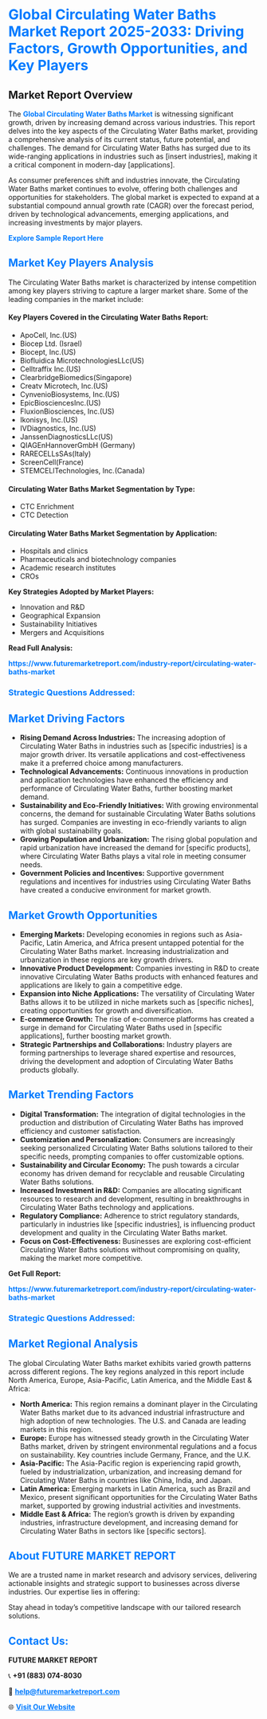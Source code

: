 <h1 style="color: #007BFF;">Global Circulating Water Baths Market Report 2025-2033: Driving Factors, Growth Opportunities, and Key Players</h1>

<section id="overview">
<h2>Market Report Overview</h2>
<p>The <a href="https://www.futuremarketreport.com/industry-report/circulating-water-baths-market" style="color: #007BFF; text-decoration: none;"><strong>Global Circulating Water Baths Market</strong></a> is witnessing significant growth, driven by increasing demand across various industries. This report delves into the key aspects of the Circulating Water Baths market, providing a comprehensive analysis of its current status, future potential, and challenges. The demand for Circulating Water Baths has surged due to its wide-ranging applications in industries such as [insert industries], making it a critical component in modern-day [applications].</p>
<p>As consumer preferences shift and industries innovate, the Circulating Water Baths market continues to evolve, offering both challenges and opportunities for stakeholders. The global market is expected to expand at a substantial compound annual growth rate (CAGR) over the forecast period, driven by technological advancements, emerging applications, and increasing investments by major players.</p>
</section>

<section id="overview">
<p><a href="https://www.futuremarketreport.com/request-sample/reportId=32173" style="color: #007BFF; text-decoration: none;"><strong>Explore Sample Report Here</strong></a></p>
</section>

<section id="key-players">
<h2 style="color: #007BFF;">Market Key Players Analysis</h2>
<p>The Circulating Water Baths market is characterized by intense competition among key players striving to capture a larger market share. Some of the leading companies in the market include:</p>
<h4>Key Players Covered in the Circulating Water Baths Report:</h4>
<ul><li>ApoCell, Inc.(US)</li><li>Biocep Ltd. (Israel)</li><li>Biocept, Inc.(US)</li><li>Biofluidica MicrotechnologiesLLc(US)</li><li>Celltraffix Inc.(US)</li><li>ClearbridgeBiomedics(Singapore)</li><li>Creatv Microtech, Inc.(US)</li><li>CynvenioBiosystems, Inc.(US)</li><li>EpicBiosciencesInc.(US)</li><li>FluxionBiosciences, Inc.(US)</li><li>Ikonisys, Inc.(US)</li><li>IVDiagnostics, Inc.(US)</li><li>JanssenDiagnosticsLLc(US)</li><li>QIAGEnHannoverGmbH (Germany)</li><li>RARECELLsSAs(Italy)</li><li>ScreenCell(France)</li><li>STEMCELlTechnologies, Inc.(Canada)</li></ul>
<h4>Circulating Water Baths Market Segmentation by Type:</h4>
<ul><li>CTC Enrichment</li><li>CTC Detection</li></ul>

<h4>Circulating Water Baths Market Segmentation by Application:</h4>
<ul><li>Hospitals and clinics</li><li>Pharmaceuticals and biotechnology companies</li><li>Academic research institutes</li><li>CROs</li></ul>
<p><strong>Key Strategies Adopted by Market Players:</strong></p>
<ul>
<li>Innovation and R&D</li>
<li>Geographical Expansion</li>
<li>Sustainability Initiatives</li>
<li>Mergers and Acquisitions</li>
</ul>
</section>

<section>
<p><strong>Read Full Analysis: </strong></p><a href="https://www.futuremarketreport.com/industry-report/circulating-water-baths-market" style="color: #007BFF; text-decoration: none;"><strong>https://www.futuremarketreport.com/industry-report/circulating-water-baths-market</strong></a>
<h3 style="color: #007BFF;">Strategic Questions Addressed:</h3>
</section>

<section id="driving-factors">
<h2 style="color: #007BFF;">Market Driving Factors</h2>
<ul>
<li><strong>Rising Demand Across Industries:</strong> The increasing adoption of Circulating Water Baths in industries such as [specific industries] is a major growth driver. Its versatile applications and cost-effectiveness make it a preferred choice among manufacturers.</li>
<li><strong>Technological Advancements:</strong> Continuous innovations in production and application technologies have enhanced the efficiency and performance of Circulating Water Baths, further boosting market demand.</li>
<li><strong>Sustainability and Eco-Friendly Initiatives:</strong> With growing environmental concerns, the demand for sustainable Circulating Water Baths solutions has surged. Companies are investing in eco-friendly variants to align with global sustainability goals.</li>
<li><strong>Growing Population and Urbanization:</strong> The rising global population and rapid urbanization have increased the demand for [specific products], where Circulating Water Baths plays a vital role in meeting consumer needs.</li>
<li><strong>Government Policies and Incentives:</strong> Supportive government regulations and incentives for industries using Circulating Water Baths have created a conducive environment for market growth.</li>
</ul>
</section>

<section id="growth-opportunities">
<h2 style="color: #007BFF;">Market Growth Opportunities</h2>
<ul>
<li><strong>Emerging Markets:</strong> Developing economies in regions such as Asia-Pacific, Latin America, and Africa present untapped potential for the Circulating Water Baths market. Increasing industrialization and urbanization in these regions are key growth drivers.</li>
<li><strong>Innovative Product Development:</strong> Companies investing in R&D to create innovative Circulating Water Baths products with enhanced features and applications are likely to gain a competitive edge.</li>
<li><strong>Expansion into Niche Applications:</strong> The versatility of Circulating Water Baths allows it to be utilized in niche markets such as [specific niches], creating opportunities for growth and diversification.</li>
<li><strong>E-commerce Growth:</strong> The rise of e-commerce platforms has created a surge in demand for Circulating Water Baths used in [specific applications], further boosting market growth.</li>
<li><strong>Strategic Partnerships and Collaborations:</strong> Industry players are forming partnerships to leverage shared expertise and resources, driving the development and adoption of Circulating Water Baths products globally.</li>
</ul>
</section>

<section id="trending-factors">
<h2 style="color: #007BFF;">Market Trending Factors</h2>
<ul>
<li><strong>Digital Transformation:</strong> The integration of digital technologies in the production and distribution of Circulating Water Baths has improved efficiency and customer satisfaction.</li>
<li><strong>Customization and Personalization:</strong> Consumers are increasingly seeking personalized Circulating Water Baths solutions tailored to their specific needs, prompting companies to offer customizable options.</li>
<li><strong>Sustainability and Circular Economy:</strong> The push towards a circular economy has driven demand for recyclable and reusable Circulating Water Baths solutions.</li>
<li><strong>Increased Investment in R&D:</strong> Companies are allocating significant resources to research and development, resulting in breakthroughs in Circulating Water Baths technology and applications.</li>
<li><strong>Regulatory Compliance:</strong> Adherence to strict regulatory standards, particularly in industries like [specific industries], is influencing product development and quality in the Circulating Water Baths market.</li>
<li><strong>Focus on Cost-Effectiveness:</strong> Businesses are exploring cost-efficient Circulating Water Baths solutions without compromising on quality, making the market more competitive.</li>
</ul>
</section>

<section>
<p><strong>Get Full Report: </strong></p><a href="https://www.futuremarketreport.com/industry-report/circulating-water-baths-market" style="color: #007BFF; text-decoration: none;"><strong>https://www.futuremarketreport.com/industry-report/circulating-water-baths-market</strong></a>
<h3 style="color: #007BFF;">Strategic Questions Addressed:</h3>
</section>


<section id="regional-analysis">
<h2 style="color: #007BFF;">Market Regional Analysis</h2>
<p>The global Circulating Water Baths market exhibits varied growth patterns across different regions. The key regions analyzed in this report include North America, Europe, Asia-Pacific, Latin America, and the Middle East & Africa:</p>
<ul>
<li><strong>North America:</strong> This region remains a dominant player in the Circulating Water Baths market due to its advanced industrial infrastructure and high adoption of new technologies. The U.S. and Canada are leading markets in this region.</li>
<li><strong>Europe:</strong> Europe has witnessed steady growth in the Circulating Water Baths market, driven by stringent environmental regulations and a focus on sustainability. Key countries include Germany, France, and the U.K.</li>
<li><strong>Asia-Pacific:</strong> The Asia-Pacific region is experiencing rapid growth, fueled by industrialization, urbanization, and increasing demand for Circulating Water Baths in countries like China, India, and Japan.</li>
<li><strong>Latin America:</strong> Emerging markets in Latin America, such as Brazil and Mexico, present significant opportunities for the Circulating Water Baths market, supported by growing industrial activities and investments.</li>
<li><strong>Middle East & Africa:</strong> The region’s growth is driven by expanding industries, infrastructure development, and increasing demand for Circulating Water Baths in sectors like [specific sectors].</li>
</ul>
</section>

<footer>
<h2 style="color: #007BFF;">About FUTURE MARKET REPORT</h2>
<p>We are a trusted name in market research and advisory services, delivering actionable insights and strategic support to businesses across diverse industries. Our expertise lies in offering:</p>

<p>Stay ahead in today’s competitive landscape with our tailored research solutions.</p>

<h2 style="color: #007BFF;">Contact Us:</h2>
<p><strong>FUTURE MARKET REPORT</strong></p>
<p>📞 <strong>+91 (883) 074-8030</strong></p>
<p>📧 <strong><a href="mailto:help@futuremarketreport.com" style="color: #007BFF;">help@futuremarketreport.com</a></strong></p>
<p>🌐 <strong><a href="https://www.futuremarketreport.com/" style="color: #007BFF;">Visit Our Website</a></strong></p>
</footer>
